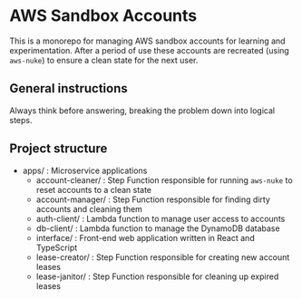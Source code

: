 # AWS Sandbox Accounts

This is a monorepo for managing AWS sandbox accounts for learning and experimentation. After a period of use these
accounts are recreated (using `aws-nuke`) to ensure a clean state for the next user.

## General instructions

Always think before answering, breaking the problem down into logical steps.

## Project structure

- apps/ : Microservice applications
  - account-cleaner/ : Step Function responsible for running `aws-nuke` to reset accounts to a clean state
  - account-manager/ : Step Function responsible for finding dirty accounts and cleaning them
  - auth-client/ : Lambda function to manage user access to accounts
  - db-client/ : Lambda function to manage the DynamoDB database
  - interface/ : Front-end web application written in React and TypeScript
  - lease-creator/ : Step Function responsible for creating new account leases
  - lease-janitor/ : Step Function responsible for cleaning up expired leases
